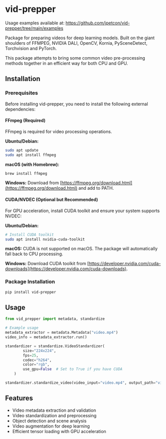 # vid-prepper

Usage examples available at: https://github.com/jpetcon/vid-prepper/tree/main/examples

Package for preparing videos for deep learning models. Built on the giant shoulders of FFMPEG, NVIDIA DALI, OpenCV, Kornia, PySceneDetect, Torchvision and PyTorch.

This package attempts to bring some common video pre-processing methods together in an efficient way for both CPU and GPU.

## Installation

### Prerequisites

Before installing vid-prepper, you need to install the following external dependencies:

#### FFmpeg (Required)
FFmpeg is required for video processing operations.

**Ubuntu/Debian:**
```bash
sudo apt update
sudo apt install ffmpeg
```

**macOS (with Homebrew):**
```bash
brew install ffmpeg
```

**Windows:**
Download from [https://ffmpeg.org/download.html](https://ffmpeg.org/download.html) and add to PATH.

#### CUDA/NVDEC (Optional but Recommended)
For GPU acceleration, install CUDA toolkit and ensure your system supports NVDEC:

**Ubuntu/Debian:**
```bash
# Install CUDA toolkit
sudo apt install nvidia-cuda-toolkit
```

**macOS:**
CUDA is not supported on macOS. The package will automatically fall back to CPU processing.

**Windows:**
Download CUDA toolkit from [https://developer.nvidia.com/cuda-downloads](https://developer.nvidia.com/cuda-downloads).

### Package Installation

```bash
pip install vid-prepper
```

## Usage

```python
from vid_prepper import metadata, standardize

# Example usage
metadata_extractor = metadata.Metadata("video.mp4")
video_info = metadata_extractor.run()

standardizer = standardize.VideoStandardizer(
        size="224x224",
        fps=25,
        codec="h264",
        color="rgb",
        use_gpu=False  # Set to True if you have CUDA
    )

standardizer.standardize_video(video_input="video.mp4", output_path="video_standardized.mp4")
```

## Features

- Video metadata extraction and validation
- Video standardization and preprocessing
- Object detection and scene analysis
- Video augmentation for deep learning
- Efficient tensor loading with GPU acceleration
